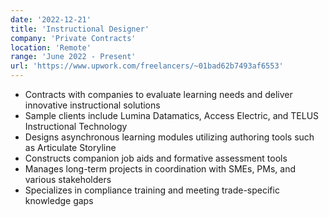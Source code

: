 ```yaml
---
date: '2022-12-21'
title: 'Instructional Designer'
company: 'Private Contracts'
location: 'Remote'
range: 'June 2022 - Present'
url: 'https://www.upwork.com/freelancers/~01bad62b7493af6553'
---
```


- Contracts with companies to evaluate learning needs and deliver innovative instructional solutions
- Sample clients include Lumina Datamatics, Access Electric, and TELUS Instructional Technology
- Designs asynchronous learning modules utilizing authoring tools such as Articulate Storyline
- Constructs companion job aids and formative assessment tools
- Manages long-term projects in coordination with SMEs, PMs, and various stakeholders
- Specializes in compliance training and meeting trade-specific knowledge gaps
